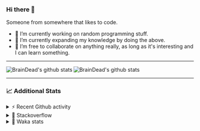### Hi there 👋

Someone from somewhere that likes to code.

- 🔭 I’m currently working on random programming stuff.
- 🌱 I’m currently expanding my knowledge by doing the above.
- 👯 I’m free to collaborate on anything really, as long as it's interesting and I can learn something.
<hr>


<img alt="BrainDead's github stats" align="left" src="https://github-readme-stats.vercel.app/api?username=albertopoljak&count_private=true&show_icons=true&theme=radical&hide_border=true"/>
<img alt="BrainDead's github stats" align="left" src="https://github-readme-stats.vercel.app/api/top-langs/?username=albertopoljak&layout=compact&theme=radical&hide_border=true&card_width=250"/>
<br clear="left"/>

<hr>

### 📈 Additional Stats

<details>
  <summary>⚡ Recent Github activity</summary>
  <br/>

  <!--START_SECTION:activity-->
1. 🗣 Commented on [#7](https://github.com/albertopoljak/orindance.party/issues/7) in [albertopoljak/orindance.party](https://github.com/albertopoljak/orindance.party)
2. 🎉 Merged PR [#6](https://github.com/albertopoljak/orindance.party/pull/6) in [albertopoljak/orindance.party](https://github.com/albertopoljak/orindance.party)
3. 🗣 Commented on [#6](https://github.com/albertopoljak/orindance.party/issues/6) in [albertopoljak/orindance.party](https://github.com/albertopoljak/orindance.party)
4. 🗣 Commented on [#7](https://github.com/albertopoljak/orindance.party/issues/7) in [albertopoljak/orindance.party](https://github.com/albertopoljak/orindance.party)
5. 🗣 Commented on [#5](https://github.com/albertopoljak/orindance.party/issues/5) in [albertopoljak/orindance.party](https://github.com/albertopoljak/orindance.party)
  <!--END_SECTION:activity-->
</details>

<details>
  <summary>👀 Stackoverflow</summary>

  [![Omid Nikrah StackOverflow](https://github-readme-stackoverflow.vercel.app/?userID=11311072&theme=dark)](https://stackoverflow.com/users/11311072/braindead)

</details>

<details>
  <summary>🤖 Waka stats</summary>
  <br/>

  <!--START_SECTION:waka-->
![Profile Views](http://img.shields.io/badge/Profile%20Views-6-blue)

![Lines of code](https://img.shields.io/badge/From%20Hello%20World%20I%27ve%20Written-260365%20lines%20of%20code-blue)

**🐱 My Github Data** 

> 🏆 614 Contributions in the Year 2021
 > 
> 📦 148.7 kB Used in Github's Storage 
 > 
> 💼 Opted to Hire
 > 
> 📜 33 Public Repositories 
 > 
> 🔑 8 Private Repositories  
 > 
**I'm an Early 🐤** 

```text
🌞 Morning    136 commits    █████░░░░░░░░░░░░░░░░░░░░   20.15% 
🌆 Daytime    252 commits    █████████░░░░░░░░░░░░░░░░   37.33% 
🌃 Evening    194 commits    ███████░░░░░░░░░░░░░░░░░░   28.74% 
🌙 Night      93 commits     ███░░░░░░░░░░░░░░░░░░░░░░   13.78%

```
📅 **I'm Most Productive on Tuesday** 

```text
Monday       105 commits    ████░░░░░░░░░░░░░░░░░░░░░   15.56% 
Tuesday      129 commits    ████░░░░░░░░░░░░░░░░░░░░░   19.11% 
Wednesday    121 commits    ████░░░░░░░░░░░░░░░░░░░░░   17.93% 
Thursday     122 commits    ████░░░░░░░░░░░░░░░░░░░░░   18.07% 
Friday       70 commits     ██░░░░░░░░░░░░░░░░░░░░░░░   10.37% 
Saturday     55 commits     ██░░░░░░░░░░░░░░░░░░░░░░░   8.15% 
Sunday       73 commits     ██░░░░░░░░░░░░░░░░░░░░░░░   10.81%

```


📊 **This Week I Spent My Time On** 

```text
💬 Programming Languages: 
Python                   11 hrs 25 mins      ██████████████████░░░░░░░   73.46% 
XML                      3 hrs 53 mins       ██████░░░░░░░░░░░░░░░░░░░   25.03% 
Other                    10 mins             ░░░░░░░░░░░░░░░░░░░░░░░░░   1.15% 
Gettext Catalog          2 mins              ░░░░░░░░░░░░░░░░░░░░░░░░░   0.23% 
CSV                      0 secs              ░░░░░░░░░░░░░░░░░░░░░░░░░   0.06%

🐱‍💻 Projects: 
odoo_14_fresh            15 hrs 33 mins      █████████████████████████   99.99% 
glovia_custom_addons     0 secs              ░░░░░░░░░░░░░░░░░░░░░░░░░   0.01% 
emoji-site               0 secs              ░░░░░░░░░░░░░░░░░░░░░░░░░   0.0%

💻 Operating System: 
Linux                    15 hrs 33 mins      █████████████████████████   100.0% 
Windows                  0 secs              ░░░░░░░░░░░░░░░░░░░░░░░░░   0.0%

```

**I Mostly Code in Python** 

```text
Python                   29 repos            ████████████████████░░░░░   80.56% 
Java                     4 repos             ██░░░░░░░░░░░░░░░░░░░░░░░   11.11% 
TypeScript               1 repo              ░░░░░░░░░░░░░░░░░░░░░░░░░   2.78% 
JavaScript               1 repo              ░░░░░░░░░░░░░░░░░░░░░░░░░   2.78% 
HTML                     1 repo              ░░░░░░░░░░░░░░░░░░░░░░░░░   2.78%

```



 Last Updated on 22/10/2021
<!--END_SECTION:waka-->
</details>
